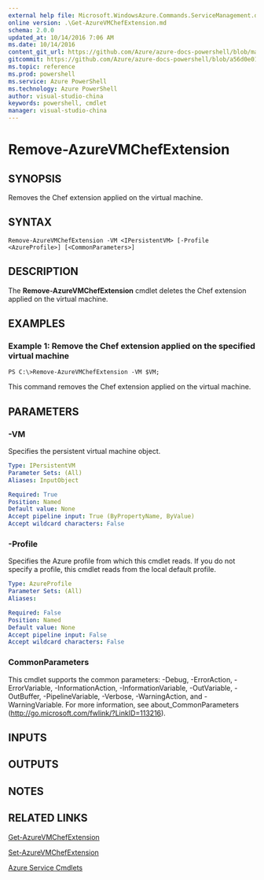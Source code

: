 ```yaml
---
external help file: Microsoft.WindowsAzure.Commands.ServiceManagement.dll-Help.xml
online version: .\Get-AzureVMChefExtension.md
schema: 2.0.0
updated_at: 10/14/2016 7:06 AM
ms.date: 10/14/2016
content_git_url: https://github.com/Azure/azure-docs-powershell/blob/master/azureps-cmdlets-docs/ServiceManagement/Azure.Service/v0.9.8/CmdletMDs/Remove-AzureVMChefExtension.md
gitcommit: https://github.com/Azure/azure-docs-powershell/blob/a56d0e01e65c2c33aa2af13dd29addc94ead6e88/azureps-cmdlets-docs/ServiceManagement/Azure.Service/v0.9.8/CmdletMDs/Remove-AzureVMChefExtension.md
ms.topic: reference
ms.prod: powershell
ms.service: Azure PowerShell
ms.technology: Azure PowerShell
author: visual-studio-china
keywords: powershell, cmdlet
manager: visual-studio-china
---
```


# Remove-AzureVMChefExtension

## SYNOPSIS
Removes the Chef extension applied on the virtual machine.

## SYNTAX

```
Remove-AzureVMChefExtension -VM <IPersistentVM> [-Profile <AzureProfile>] [<CommonParameters>]
```

## DESCRIPTION
The **Remove-AzureVMChefExtension** cmdlet deletes the Chef extension applied on the virtual machine.

## EXAMPLES

### Example 1: Remove the Chef extension applied on the specified virtual machine
```
PS C:\>Remove-AzureVMChefExtension -VM $VM;
```

This command removes the Chef extension applied on the virtual machine.

## PARAMETERS

### -VM
Specifies the persistent virtual machine object.

```yaml
Type: IPersistentVM
Parameter Sets: (All)
Aliases: InputObject

Required: True
Position: Named
Default value: None
Accept pipeline input: True (ByPropertyName, ByValue)
Accept wildcard characters: False
```

### -Profile
Specifies the Azure profile from which this cmdlet reads.
If you do not specify a profile, this cmdlet reads from the local default profile.

```yaml
Type: AzureProfile
Parameter Sets: (All)
Aliases: 

Required: False
Position: Named
Default value: None
Accept pipeline input: False
Accept wildcard characters: False
```

### CommonParameters
This cmdlet supports the common parameters: -Debug, -ErrorAction, -ErrorVariable, -InformationAction, -InformationVariable, -OutVariable, -OutBuffer, -PipelineVariable, -Verbose, -WarningAction, and -WarningVariable. For more information, see about_CommonParameters (http://go.microsoft.com/fwlink/?LinkID=113216).

## INPUTS

## OUTPUTS

## NOTES

## RELATED LINKS

[Get-AzureVMChefExtension](.\Get-AzureVMChefExtension.md)

[Set-AzureVMChefExtension](.\Set-AzureVMChefExtension.md)

[Azure Service Cmdlets](.\Azure.Service.md)


